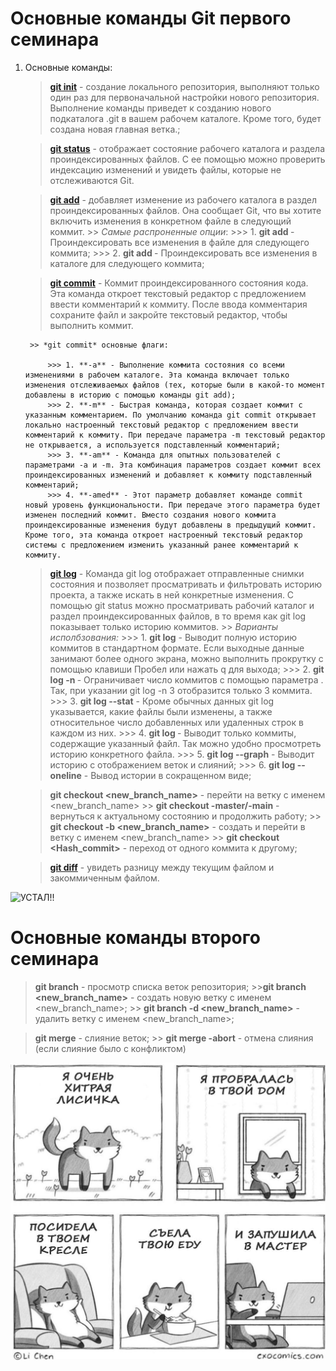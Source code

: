 # Основные команды Git первого семинара

1. Основные команды:
    > [**git init**](https://www.atlassian.com/ru/git/tutorials/setting-up-a-repository#:~:text=%D0%98%D0%BD%D0%B8%D1%86%D0%B8%D0%B0%D0%BB%D0%B8%D0%B7%D0%B0%D1%86%D0%B8%D1%8F%20%D0%BD%D0%BE%D0%B2%D0%BE%D0%B3%D0%BE%20%D1%80%D0%B5%D0%BF%D0%BE%D0%B7%D0%B8%D1%82%D0%BE%D1%80%D0%B8%D1%8F%3A%20git%20init) - создание локального репозитория, выполняют только один раз для первоначальной настройки нового репозитория. Выполнение команды приведет к созданию нового подкаталога .git в вашем рабочем каталоге. Кроме того, будет создана новая главная ветка.;

    > [**git status**](https://www.atlassian.com/ru/git/tutorials/inspecting-a-repository#:~:text=tag%20git%20blame-,git%20status,-%D0%9A%D0%BE%D0%BC%D0%B0%D0%BD%D0%B4%D0%B0) - отображает состояние рабочего каталога и раздела проиндексированных файлов. С ее помощью можно проверить индексацию изменений и увидеть файлы, которые не отслеживаются Git.

    > [**git add**](https://www.atlassian.com/ru/git/tutorials/saving-changes#:~:text=.-,git%20add,-%D0%9A%D0%BE%D0%BC%D0%B0%D0%BD%D0%B4%D0%B0) - добавляет изменение из рабочего каталога в раздел проиндексированных файлов. Она сообщает Git, что вы хотите включить изменения в конкретном файле в следующий коммит.
        >> *Самые распроненные опции*:
            >>> 1. **git add <file>** - Проиндексировать все изменения в файле <file> для следующего коммита;
            >>> 2. **git add <directory>** - Проиндексировать все изменения в каталоге <directory> для следующего коммита;

    > [**git commit**](https://www.atlassian.com/ru/git/tutorials/saving-changes/git-commit#:~:text=Search-,Git%20commit,-git%20add%20git) - Коммит проиндексированного состояния кода. Эта команда откроет текстовый редактор с предложением ввести комментарий к коммиту. После ввода комментария сохраните файл и закройте текстовый редактор, чтобы выполнить коммит.

        >> *git commit* основные флаги:
        
            >>> 1. **-a** - Выполнение коммита состояния со всеми изменениями в рабочем каталоге. Эта команда включает только изменения отслеживаемых файлов (тех, которые были в какой-то момент добавлены в историю с помощью команды git add);
            >>> 2. **-m** - Быстрая команда, которая создает коммит с указанным комментарием. По умолчанию команда git commit открывает локально настроенный текстовый редактор с предложением ввести комментарий к коммиту. При передаче параметра -m текстовый редактор не открывается, а используется подставленный комментарий;
            >>> 3. **-am** - Команда для опытных пользователей с параметрами -a и -m. Эта комбинация параметров создает коммит всех проиндексированных изменений и добавляет к коммиту подставленный комментарий;
            >>> 4. **-amed** - Этот параметр добавляет команде commit новый уровень функциональности. При передаче этого параметра будет изменен последний коммит. Вместо создания нового коммита проиндексированные изменения будут добавлены в предыдущий коммит. Кроме того, эта команда откроет настроенный текстовый редактор системы с предложением изменить указанный ранее комментарий к коммиту.

    > [**git log**](https://www.atlassian.com/ru/git/tutorials/inspecting-a-repository#:~:text=%D1%81%D0%BB%D1%83%D1%87%D0%B0%D0%B9%D0%BD%D1%83%D1%8E%20%D0%BF%D0%B5%D1%80%D0%B5%D0%B7%D0%B0%D0%BF%D0%B8%D1%81%D1%8C%20%D0%B8%D0%B7%D0%BC%D0%B5%D0%BD%D0%B5%D0%BD%D0%B8%D0%B9.-,git%20log,-%D0%9A%D0%BE%D0%BC%D0%B0%D0%BD%D0%B4%D0%B0) - Команда git log отображает отправленные снимки состояния и позволяет просматривать и фильтровать историю проекта, а также искать в ней конкретные изменения. С помощью git status можно просматривать рабочий каталог и раздел проиндексированных файлов, в то время как git log показывает только историю коммитов.
        >> *Варианты исполбзования:*
            >>> 1. **git log** - Выводит полную историю коммитов в стандартном формате. Если выходные данные занимают более одного экрана, можно выполнить прокрутку с помощью клавиши Пробел или нажать q для выхода;
            >>> 2. **git log -n <limit>** - Ограничивает число коммитов с помощью параметра . Так, при указании git log -n 3 отобразится только 3 коммита. 
            >>> 3. **git log --stat** - Кроме обычных данных git log указывается, какие файлы были изменены, а также относительное число добавленных или удаленных строк в каждом из них.
            >>> 4. **git log <file>** - Выводит только коммиты, содержащие указанный файл. Так можно удобно просмотреть историю конкретного файла.
            >>> 5. **git log --graph** - Выводит историю с отображением веток и слияний;
            >>> 6. **git log --oneline** - Вывод истории в сокращенном виде; 

    > **git checkout <new_branch_name>** - перейти на ветку с именем <new_branch_name>
        >> **git checkout -master/-main** - вернуться к актуальному состоянию и продолжить работу;
        >> **git checkout -b <new_branch_name>** - создать и перейти в ветку с именем <new_branch_name>
        >> **git checkout <Hash_commit>** - переход от одного коммита к другому;         

    > [**git diff**](https://www.atlassian.com/ru/git/tutorials/saving-changes/git-diff#:~:text=Search-,git%20diff,-git%20add%20git) - увидеть разницу между текущим файлом и закоммиченным файлом.

![~~**УСТАЛ!!**~~](https://cdn.fishki.net/upload/post/201505/11/1529621/6b6f26e0a7acb7eb0d2e24a2a29d8bdc.jpg "УСТАЛ")


# Основные команды второго семинара

> **git branch** - просмотр списка веток репозитория;
    >>**git branch <new_branch_name>** - создать новую ветку с именем <new_branch_name>;
    >> **git branch -d <new_branch_name>** - удалить ветку с именем <new_branch_name>;

> **git merge** - слияние веток;
    >> **git merge -abort** - отмена слияния (если слияние было с конфликтом)


![ЮМОР](fox.jpeg "JOKE")


